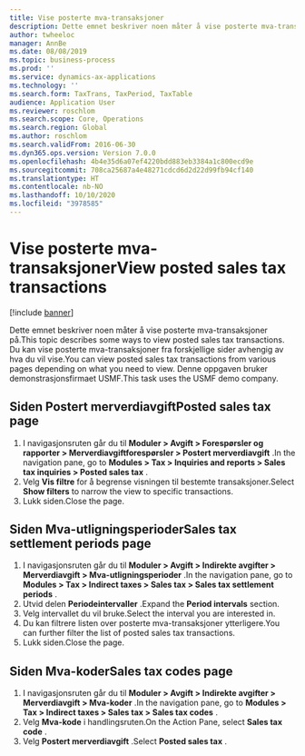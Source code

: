 ```yaml
---
title: Vise posterte mva-transaksjoner
description: Dette emnet beskriver noen måter å vise posterte mva-transaksjoner på.
author: twheeloc
manager: AnnBe
ms.date: 08/08/2019
ms.topic: business-process
ms.prod: ''
ms.service: dynamics-ax-applications
ms.technology: ''
ms.search.form: TaxTrans, TaxPeriod, TaxTable
audience: Application User
ms.reviewer: roschlom
ms.search.scope: Core, Operations
ms.search.region: Global
ms.author: roschlom
ms.search.validFrom: 2016-06-30
ms.dyn365.ops.version: Version 7.0.0
ms.openlocfilehash: 4b4e35d6a07ef4220bdd883eb3384a1c800ecd9e
ms.sourcegitcommit: 708ca25687a4e48271cdcd6d2d22d99fb94cf140
ms.translationtype: HT
ms.contentlocale: nb-NO
ms.lasthandoff: 10/10/2020
ms.locfileid: "3978585"
---
```

# <a name="view-posted-sales-tax-transactions"></a><span data-ttu-id="62c65-103">Vise posterte mva-transaksjoner</span><span class="sxs-lookup"><span data-stu-id="62c65-103">View posted sales tax transactions</span></span>

[!include [banner](../../includes/banner.md)]

<span data-ttu-id="62c65-104">Dette emnet beskriver noen måter å vise posterte mva-transaksjoner på.</span><span class="sxs-lookup"><span data-stu-id="62c65-104">This topic describes some ways to view posted sales tax transactions.</span></span> <span data-ttu-id="62c65-105">Du kan vise posterte mva-transaksjoner fra forskjellige sider avhengig av hva du vil vise.</span><span class="sxs-lookup"><span data-stu-id="62c65-105">You can view posted sales tax transactions from various pages depending on what you need to view.</span></span> <span data-ttu-id="62c65-106">Denne oppgaven bruker demonstrasjonsfirmaet USMF.</span><span class="sxs-lookup"><span data-stu-id="62c65-106">This task uses the USMF demo company.</span></span>

## <a name="posted-sales-tax-page"></a><span data-ttu-id="62c65-107">Siden Postert merverdiavgift</span><span class="sxs-lookup"><span data-stu-id="62c65-107">Posted sales tax page</span></span>

1. <span data-ttu-id="62c65-108">I navigasjonsruten går du til **Moduler > Avgift > Forespørsler og rapporter > Merverdiavgiftforespørsler > Postert merverdiavgift** .</span><span class="sxs-lookup"><span data-stu-id="62c65-108">In the navigation pane, go to **Modules > Tax > Inquiries and reports > Sales tax inquiries > Posted sales tax** .</span></span>
2. <span data-ttu-id="62c65-109">Velg **Vis filtre** for å begrense visningen til bestemte transaksjoner.</span><span class="sxs-lookup"><span data-stu-id="62c65-109">Select **Show filters** to narrow the view to specific transactions.</span></span>
3. <span data-ttu-id="62c65-110">Lukk siden.</span><span class="sxs-lookup"><span data-stu-id="62c65-110">Close the page.</span></span>

## <a name="sales-tax-settlement-periods-page"></a><span data-ttu-id="62c65-111">Siden Mva-utligningsperioder</span><span class="sxs-lookup"><span data-stu-id="62c65-111">Sales tax settlement periods page</span></span>

1. <span data-ttu-id="62c65-112">I navigasjonsruten går du til **Moduler > Avgift > Indirekte avgifter > Merverdiavgift > Mva-utligningsperioder** .</span><span class="sxs-lookup"><span data-stu-id="62c65-112">In the navigation pane, go to **Modules > Tax > Indirect taxes > Sales tax > Sales tax settlement periods** .</span></span>
2. <span data-ttu-id="62c65-113">Utvid delen **Periodeintervaller** .</span><span class="sxs-lookup"><span data-stu-id="62c65-113">Expand the **Period intervals** section.</span></span>
3. <span data-ttu-id="62c65-114">Velg intervallet du vil bruke.</span><span class="sxs-lookup"><span data-stu-id="62c65-114">Select the interval you are interested in.</span></span>
4. <span data-ttu-id="62c65-115">Du kan filtrere listen over posterte mva-transaksjoner ytterligere.</span><span class="sxs-lookup"><span data-stu-id="62c65-115">You can further filter the list of posted sales tax transactions.</span></span>
5. <span data-ttu-id="62c65-116">Lukk siden.</span><span class="sxs-lookup"><span data-stu-id="62c65-116">Close the page.</span></span>

## <a name="sales-tax-codes-page"></a><span data-ttu-id="62c65-117">Siden Mva-koder</span><span class="sxs-lookup"><span data-stu-id="62c65-117">Sales tax codes page</span></span>

1. <span data-ttu-id="62c65-118">I navigasjonsruten går du til **Moduler > Avgift > Indirekte avgifter > Merverdiavgift > Mva-koder** .</span><span class="sxs-lookup"><span data-stu-id="62c65-118">In the navigation pane, go to **Modules > Tax > Indirect taxes > Sales tax > Sales tax codes** .</span></span>
2. <span data-ttu-id="62c65-119">Velg **Mva-kode** i handlingsruten.</span><span class="sxs-lookup"><span data-stu-id="62c65-119">On the Action Pane, select **Sales tax code** .</span></span>
3. <span data-ttu-id="62c65-120">Velg **Postert merverdiavgift** .</span><span class="sxs-lookup"><span data-stu-id="62c65-120">Select **Posted sales tax** .</span></span>

